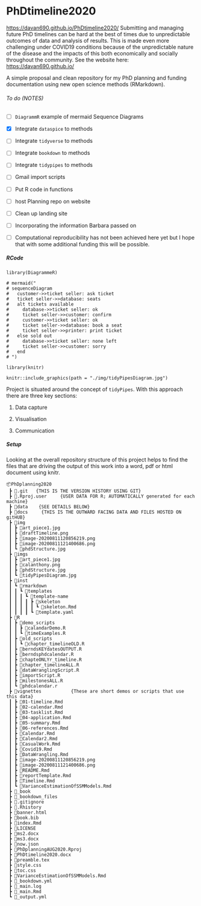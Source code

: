 # PhDtimeline2020

https://davan690.github.io/PhDtimeline2020/ Submitting and managing future PhD timelines can be hard at the best of times due to unpredictable outcomes of data and analysis of results. This is made even more challenging under COVID19 conditions because of the unpredictable nature of the disease and the impacts of this both economically and socially throughout the community. See the website here: https://davan690.github.io/

A simple proposal and clean repository for my PhD planning and funding documentation using new open science methods (RMarkdown).

###### To do (NOTES)

- [ ] `DiagrammR` example of mermaid Sequence Diagrams
- [x] Integrate `dataspice` to methods
- [ ] Integrate  `tidyverse` to methods
- [ ] Integrate  `bookdown` to methods
- [ ] Integrate `tidypipes` to methods
- [ ] Gmail import scripts
- [ ] Put R code in functions
- [ ] host Planning repo on website
- [ ] Clean up landing site
- [ ] Incorporating the information Barbara passed on
- [ ] Computational reproducibility has not been achieved here yet but I hope that with some additional funding this will be possible.



##### RCode

```{r eval = T}
library(DiagrammeR)

# mermaid("
# sequenceDiagram
#   customer->>ticket seller: ask ticket
#   ticket seller->>database: seats
#   alt tickets available
#     database->>ticket seller: ok
#     ticket seller->>customer: confirm
#     customer->>ticket seller: ok
#     ticket seller->>database: book a seat
#     ticket seller->>printer: print ticket
#   else sold out
#     database->>ticket seller: none left
#     ticket seller->>customer: sorry
#   end
# ")

library(knitr)

knitr::include_graphics(path = "./img/tidyPipesDiagram.jpg")
```

Project is situated around the concept of `tidyPipes`. With this approach there are three key sections:

1. Data capture
2. Visualisation

2. Communication



##### Setup

Looking at the overall repository structure of this project helps to find the files that are driving the output of this work into a word, pdf or html document using knitr.


```
📦PhDplanning2020
 ┣ 📂.git   {THIS IS THE VERSION HISTORY USING GIT}
 ┣ 📂.Rproj.user 	{USER DATA FOR R; AUTOMATICALLY generated for each machine}
 ┣ 📂data    {SEE DETAILS BELOW}
 ┣ 📂docs     {THIS IS THE OUTWARD FACING DATA AND FILES HOSTED ON gitHUB}
 ┣ 📂img
 ┃ ┣ 📜art_piece1.jpg
 ┃ ┣ 📜draftTimeline.png
 ┃ ┣ 📜image-20200811120856219.png
 ┃ ┣ 📜image-20200811121400686.png
 ┃ ┗ 📜phdStructure.jpg
 ┣ 📂imgs
 ┃ ┣ 📜art_piece1.jpg
 ┃ ┣ 📜calanthony.png
 ┃ ┣ 📜phdStructure.jpg
 ┃ ┗ 📜tidyPipesDiagram.jpg
 ┣ 📂inst
 ┃ ┗ 📂rmarkdown
 ┃ ┃ ┗ 📂templates
 ┃ ┃ ┃ ┗ 📂template-name
 ┃ ┃ ┃ ┃ ┣ 📂skeleton
 ┃ ┃ ┃ ┃ ┃ ┗ 📜skeleton.Rmd
 ┃ ┃ ┃ ┃ ┗ 📜template.yaml
 ┣ 📂R
 ┃ ┣ 📂demo_scripts
 ┃ ┃ ┣ 📜calandarDemo.R
 ┃ ┃ ┗ 📜timeExamples.R
 ┃ ┣ 📂old_scripts
 ┃ ┃ ┗ 📜chapter_timelineOLD.R
 ┃ ┣ 📜berndsKEYdatesOUTPUT.R
 ┃ ┣ 📜berndsphdcalendar.R
 ┃ ┣ 📜chapteONLYr_timeline.R
 ┃ ┣ 📜chapter_timelineALL.R
 ┃ ┣ 📜dataWranglingScript.R
 ┃ ┣ 📜importScript.R
 ┃ ┣ 📜milestonesALL.R
 ┃ ┗ 📜phdcalendar.r
 ┣ 📂vignettes			{These are short demos or scripts that use this data}
 ┃ ┣ 📜01-timeline.Rmd
 ┃ ┣ 📜02-calendar.Rmd
 ┃ ┣ 📜03-tasklist.Rmd
 ┃ ┣ 📜04-application.Rmd
 ┃ ┣ 📜05-summary.Rmd
 ┃ ┣ 📜06-references.Rmd
 ┃ ┣ 📜Calendar.Rmd
 ┃ ┣ 📜Calendar2.Rmd
 ┃ ┣ 📜CasualWork.Rmd
 ┃ ┣ 📜Covid19.Rmd
 ┃ ┣ 📜DataWrangling.Rmd
 ┃ ┣ 📜image-20200811120856219.png
 ┃ ┣ 📜image-20200811121400686.png
 ┃ ┣ 📜README.Rmd
 ┃ ┣ 📜reportTemplate.Rmd
 ┃ ┣ 📜Timeline.Rmd
 ┃ ┗ 📜VarianceEstimationOfSSMModels.Rmd
 ┣ 📂_book
 ┣ 📂_bookdown_files
 ┣ 📜.gitignore
 ┣ 📜.Rhistory
 ┣ 📜banner.html
 ┣ 📜book.bib
 ┣ 📜index.Rmd
 ┣ 📜LICENSE
 ┣ 📜ms2.docx
 ┣ 📜ms3.docx
 ┣ 📜now.json
 ┣ 📜PhDplanningAUG2020.Rproj
 ┣ 📜PhDtimeline2020.docx
 ┣ 📜preamble.tex
 ┣ 📜style.css
 ┣ 📜toc.css
 ┣ 📜VarianceEstimationOfSSMModels.Rmd
 ┣ 📜_bookdown.yml
 ┣ 📜_main.log
 ┣ 📜_main.Rmd
 ┗ 📜_output.yml
```
